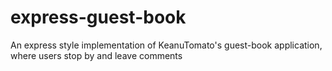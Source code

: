 # express-guest-book
An express style implementation of KeanuTomato's guest-book application, where users stop by and leave comments
